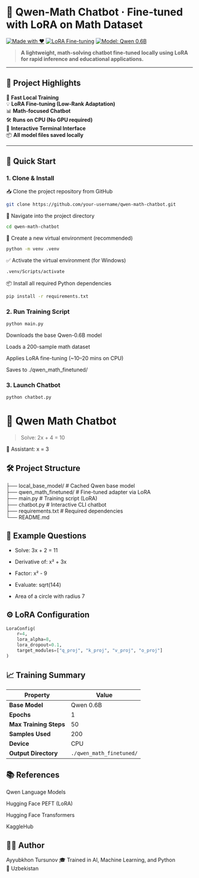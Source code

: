 # 🤖 Qwen-Math Chatbot · Fine-tuned with LoRA on Math Dataset

[![Made with ❤️](https://img.shields.io/badge/Made%20with-%E2%9D%A4-red)](https://github.com/your-username)
[![LoRA Fine-tuning](https://img.shields.io/badge/PEFT-LoRA-blue)](https://github.com/huggingface/peft)
[![Model: Qwen 0.6B](https://img.shields.io/badge/Model-Qwen--0.6B-yellow)](https://huggingface.co/Qwen)

> **A lightweight, math-solving chatbot fine-tuned locally using LoRA for rapid inference and educational applications.**

---

## 🧠 Project Highlights

🚀 **Fast Local Training**  
💡 **LoRA Fine-tuning (Low-Rank Adaptation)**  
📊 **Math-focused Chatbot**  
🛠️ **Runs on CPU (No GPU required)**  
💬 **Interactive Terminal Interface**  
📦 **All model files saved locally**

---

## 🚀 Quick Start

### 1. Clone & Install

📥 Clone the project repository from GitHub
```bash
git clone https://github.com/your-username/qwen-math-chatbot.git
```

📂 Navigate into the project directory
```bash
cd qwen-math-chatbot
```
🐍 Create a new virtual environment (recommended)
```bash
python -m venv .venv
```

✅ Activate the virtual environment (for Windows)
```bash
.venv/Scripts/activate
```
📦 Install all required Python dependencies
```bash
pip install -r requirements.txt
```

### 2. Run Training Script
```bash
python main.py
```
Downloads the base Qwen-0.6B model

Loads a 200-sample math dataset

Applies LoRA fine-tuning (~10–20 mins on CPU)

Saves to ./qwen_math_finetuned/

### 3. Launch Chatbot
```bash
python chatbot.py
```

🤖 Qwen Math Chatbot
=============================
> Solve: 2x + 4 = 10

🤖 Assistant: x = 3

## 🛠 Project Structure


├── local_base_model/          # Cached Qwen base model<br>
├── qwen_math_finetuned/      # Fine-tuned adapter via LoRA<br>
├── main.py                   # Training script (LoRA)<br>
├── chatbot.py                # Interactive CLI chatbot<br>
├── requirements.txt          # Required dependencies<br>
└── README.md

## 🧪 Example Questions
- Solve: 3x + 2 = 11

- Derivative of: x² + 3x

- Factor: x² - 9

- Evaluate: sqrt(144)

- Area of a circle with radius 7

## ⚙️ LoRA Configuration

```python
LoraConfig(
    r=4,
    lora_alpha=8,
    lora_dropout=0.1,
    target_modules=["q_proj", "k_proj", "v_proj", "o_proj"]
)
```

## 📈 Training Summary


| Property             | Value                  |
|----------------------|------------------------|
| **Base Model**       | Qwen 0.6B              |
| **Epochs**           | 1                      |
| **Max Training Steps** | 50                   |
| **Samples Used**     | 200                    |
| **Device**           | CPU                    |
| **Output Directory** | `./qwen_math_finetuned/` |


## 📚 References
Qwen Language Models

Hugging Face PEFT (LoRA)

Hugging Face Transformers

KaggleHub


## 👨‍💻 Author
Ayyubkhon Tursunov
🎓 Trained in AI, Machine Learning, and Python <br>
📍 Uzbekistan
